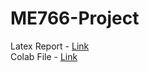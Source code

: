 # ME766-Project

Latex Report - [Link](https://www.overleaf.com/project/60913277802ae327e54453a0)    
Colab File - [Link](https://colab.research.google.com/drive/1vdQapqbBaHIuCmMNaojxZ28pxtPfv7RN?usp=sharing)

